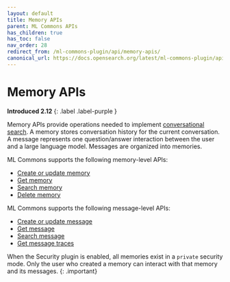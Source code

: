 ```yaml
---
layout: default
title: Memory APIs
parent: ML Commons APIs
has_children: true
has_toc: false
nav_order: 28
redirect_from: /ml-commons-plugin/api/memory-apis/
canonical_url: https://docs.opensearch.org/latest/ml-commons-plugin/api/memory-apis/index/
---
```


# Memory APIs
**Introduced 2.12**
{: .label .label-purple }

Memory APIs provide operations needed to implement [conversational search]({{site.url}}{{site.baseurl}}/search-plugins/conversational-search/). A memory stores conversation history for the current conversation. A message represents one question/answer interaction between the user and a large language model. Messages are organized into memories.

ML Commons supports the following memory-level APIs:

- [Create or update memory]({{site.url}}{{site.baseurl}}/ml-commons-plugin/api/memory-apis/create-memory/)
- [Get memory]({{site.url}}{{site.baseurl}}/ml-commons-plugin/api/memory-apis/get-memory/)
- [Search memory]({{site.url}}{{site.baseurl}}/ml-commons-plugin/api/memory-apis/search-memory/)
- [Delete memory]({{site.url}}{{site.baseurl}}/ml-commons-plugin/api/memory-apis/delete-memory/)

ML Commons supports the following message-level APIs:

- [Create or update message]({{site.url}}{{site.baseurl}}/ml-commons-plugin/api/memory-apis/create-message/)
- [Get message]({{site.url}}{{site.baseurl}}/ml-commons-plugin/api/memory-apis/get-message/)
- [Search message]({{site.url}}{{site.baseurl}}/ml-commons-plugin/api/memory-apis/search-message/)
- [Get message traces]({{site.url}}{{site.baseurl}}/ml-commons-plugin/api/memory-apis/get-message-traces/)

When the Security plugin is enabled, all memories exist in a `private` security mode. Only the user who created a memory can interact with that memory and its messages.
{: .important}